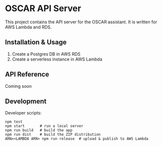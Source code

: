 # OSCAR API Server

This project contains the API server for the OSCAR assistant. It is written for AWS Lambda and RDS.

## Installation & Usage

1. Create a Postgres DB in AWS RDS
1. Create a serverless instance in AWS Lambda

## API Reference

Coming soon

## Development

Developer scripts:

```
npm test
npm start       # run a local server
npm run build   # build the app
npm run dist    # build the ZIP distribution
ARN=<LAMBDA ARN> npm run release  # upload & publish to AWS Lambda
```
